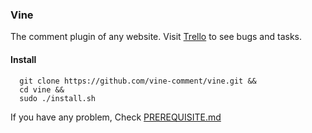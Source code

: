 ### Vine

The comment plugin of any website.
Visit [Trello](https://trello.com/b/N05Gszf8/vine-comment) to see bugs and tasks.

#### Install


```
  git clone https://github.com/vine-comment/vine.git &&
  cd vine &&
  sudo ./install.sh
```

If you have any problem, Check [PREREQUISITE.md](https://github.com/vine-comment/vine/blob/master/PREREQUISITE.md)
